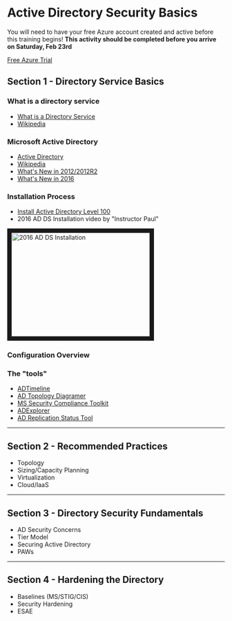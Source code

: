 
# Active Directory Security Basics

You will need to have your free Azure account created and active before this training begins! 
**This activity should be completed before you arrive on Saturday, Feb 23rd**

[Free Azure Trial](https://azure.microsoft.com/free/)

## Section 1 - Directory Service Basics
### What is a directory service

- [What is a Directory Service](https://www.dummies.com/programming/networking/defining-terms-what-is-a-directory-service/)
- [Wikipedia](https://en.wikipedia.org/wiki/Directory_service)

### Microsoft Active Directory
- [Active Directory](https://docs.microsoft.com/en-us/windows/desktop/ad/active-directory-domain-services)
- [Wikipedia](https://en.wikipedia.org/wiki/Active_Directory)
- [What's New in 2012/2012R2](https://docs.microsoft.com/en-us/previous-versions/windows/it-pro/windows-server-2012-R2-and-2012/hh831477(v=ws.11))
- [What's New in 2016](https://docs.microsoft.com/en-us/windows-server/identity/whats-new-active-directory-domain-services)

### Installation Process
- [Install Active Directory Level 100](https://docs.microsoft.com/en-us/windows-server/identity/ad-ds/deploy/install-active-directory-domain-services--level-100-)
- 2016 AD DS Installation video by "Instructor Paul"

<a href="http://www.youtube.com/watch?feature=player_embedded&v=Vo5WAoukDnE
" target="_blank"><img src="http://img.youtube.com/vi/Vo5WAoukDnE/0.jpg" 
alt="2016 AD DS Installation" width="320" height="240" border="10" /></a>

### Configuration Overview

### The "tools"
- [ADTimeline](https://github.com/ANSSI-FR/ADTimeline)
- [AD Topology Diagramer](https://www.microsoft.com/en-us/download/details.aspx?id=13380)
- [MS Security Compliance Toolkit](https://www.microsoft.com/en-us/download/details.aspx?id=55319)
- [ADExplorer](https://docs.microsoft.com/en-us/sysinternals/downloads/adexplorer)
- [AD Replication Status Tool](https://www.microsoft.com/en-us/download/details.aspx?id=30005)



****

## Section 2 - Recommended Practices
* Topology
* Sizing/Capacity Planning
* Virtualization
* Cloud/IaaS

****

## Section 3 - Directory Security Fundamentals
* AD Security Concerns
* Tier Model
* Securing Active Directory
* PAWs

****

## Section 4 - Hardening the Directory
* Baselines (MS/STIG/CIS)
* Security Hardening
* ESAE
